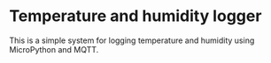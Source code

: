 # Temperature and humidity logger

This is a simple system for logging temperature and humidity using MicroPython and MQTT.
